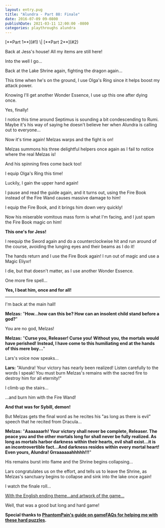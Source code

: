 ```yaml
---
layout: entry.pug
title: "Alundra - Part 88: Finale"
date: 2016-07-09 09-0800
publishDate: 2021-03-11 12:00:00 -0800
categories: playthroughs alundra
---
```


<p class="entry-partination" markdown="1">[**Part 1**](#1) \| [**Part 2**](#2)</p>

<a name="1"></a>

Back at Jess's house! All my items are still here!

Into the well I go...

Back at the Lake Shrine again, fighting the dragon again...

This time when he's on the ground, I use Olga's Ring since it helps boost my attack power.

Knowing I'll get another Wonder Essence, I use up this one after dying once.

Yes, finally!

I notice this time around Septimus is sounding a bit condescending to Rumi. Maybe it's his way of saying he doesn't believe her when Alundra is calling out to everyone...

Now it's time again! Melzas warps and the fight is on!

Melzas summons his three delightful helpers once again as I fail to notice where the real Melzas is!

And his spinning fires come back too!

I equip Olga's Ring this time!

Luckily, I gain the upper hand again!

I pause and read the guide again, and it turns out, using the Fire Book instead of the Fire Wand causes massive damage to him!

I equip the Fire Book, and it brings him down very quickly!

Now his miserable vomitous mass form is what I'm facing, and I just spam the Fire Book magic on him!

**This one's for Jess!**

I reequip the Sword again and do a counterclockwise hit and run around of the course, avoiding the lunging eyes and their beams as I do it!

The hands return and I use the Fire Book again! I run out of magic and use a Magic Eliyxr!

I die, but that doesn't matter, as I use another Wonder Essence.

One more fire spell...

**Yes, I beat him, once and for all!**

<a name="2"></a>

---

I'm back at the main hall!

**Melzas:** "**How...how can this be? How can an insolent child stand before a god?**"

You are no god, Melzas!

**Melzas:** "**Curse you, Releaser! Curse you! Without you, the mortals would have perished! Instead, I have come to this humiliating end at the hands of this mere boy...**"

Lars's voice now speaks...

**Lars:** "Alundra! Your victory has nearly been realized! Listen carefully to the words I speak! You must burn Melzas's remains with the sacred fire to destroy him for all eternity!"

I climb up the stairs...

...and burn him with the Fire Wand!

**And that was for Sybill, demon!**

But Melzas gets the final word as he recites his "as long as there is evil" speech that he recited from Dracula...

**Melzas:** "**Aaaaaaarh! Your victory shall never be complete, Releaser. The peace you and the other mortals long for shall never be fully realized. As long as mortals harbor darkness within their hearts, evil shall exist...it is an incontrovertible fact...And darkness resides within every mortal heart! Even yours, Alundra! Grraaaaaahhhhh!!!**"

His remains burst into flame and the Shrine begins collapsing...

Lars congratulates us on the effort, and tells us to leave the Shrine, as Melzas's sanctuary begins to collapse and sink into the lake once again!

I watch the finale roll...

<!--<iframe width="360" height="270" id="liveblog" src="https://www.youtube.com/embed/cc1z1S-X-"></iframe>-->

<a href="https://youtu.be/13NsU3S3IW4?t=12s">With the English ending theme...and artwork of the game...</a>

Well, that was a good but long and hard game!

**Special thanks to <a href="http://www.gamefaqs.com/ps/196598-alundra/faqs/38538">PhantomPain's guide on gameFAQs for helping me with these hard puzzles</a>.**